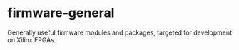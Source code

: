 # firmware-general
Generally useful firmware modules and packages, targeted for development on Xilinx FPGAs.
